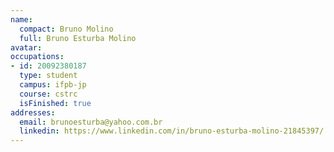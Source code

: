 ```yaml
---
name:
  compact: Bruno Molino
  full: Bruno Esturba Molino
avatar:
occupations:
- id: 20092380187
  type: student
  campus: ifpb-jp
  course: cstrc
  isFinished: true
addresses:
  email: brunoesturba@yahoo.com.br
  linkedin: https://www.linkedin.com/in/bruno-esturba-molino-21845397/
---
```

